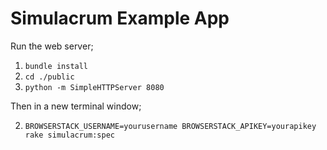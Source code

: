 # Simulacrum Example App

Run the web server;

1. `bundle install`
2. `cd ./public`
3. `python -m SimpleHTTPServer 8080`

Then in a new terminal window;

2. `BROWSERSTACK_USERNAME=yourusername BROWSERSTACK_APIKEY=yourapikey rake simulacrum:spec`
